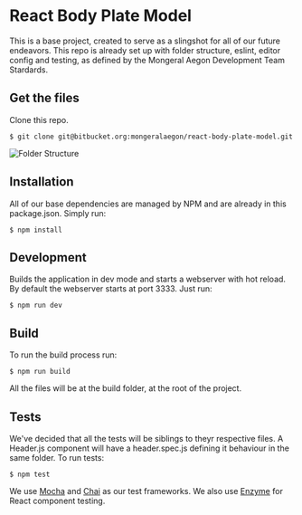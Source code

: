 # React Body Plate Model

This is a base project, created to serve as a slingshot for all of our future endeavors. This repo is already set up with folder structure, eslint, editor config and testing, as defined by the Mongeral Aegon Development Team Stardards.

## Get the files

Clone this repo.

```
$ git clone git@bitbucket.org:mongeralaegon/react-body-plate-model.git
```

![Folder Structure](http://imgur.com/sSWqmiw)

## Installation

All of our base dependencies are managed by NPM and are already in this package.json. Simply run:

```
$ npm install
```

## Development

Builds the application in dev mode and starts a webserver with hot reload. By default the webserver starts at port 3333.
Just run:

```
$ npm run dev
```

## Build

To run the build process run:

```
$ npm run build
```

All the files will be at the build folder, at the root of the project.

## Tests

We've decided that all the tests will be siblings to theyr respective files. A Header.js component will have a header.spec.js defining it behaviour in the same folder. To run tests:

```
$ npm test
```

We use [Mocha](https://mochajs.org/) and [Chai](http://chaijs.com/) as our test frameworks. We also use [Enzyme](https://github.com/airbnb/enzyme) for React component testing.
